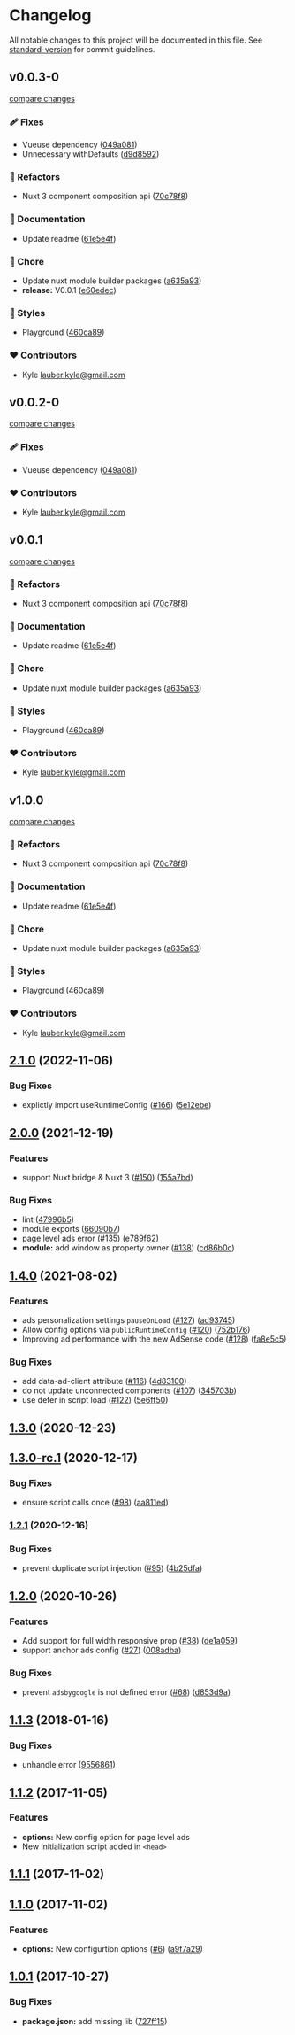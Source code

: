 # Changelog

All notable changes to this project will be documented in this file. See [standard-version](https://github.com/conventional-changelog/standard-version) for commit guidelines.

## v0.0.3-0

[compare changes](https://github.com/kylegl/google-adsense/compare/v0.0.1...v0.0.3-0)

### 🩹 Fixes

- Vueuse dependency ([049a081](https://github.com/kylegl/google-adsense/commit/049a081))
- Unnecessary withDefaults ([d9d8592](https://github.com/kylegl/google-adsense/commit/d9d8592))

### 💅 Refactors

- Nuxt 3 component composition api ([70c78f8](https://github.com/kylegl/google-adsense/commit/70c78f8))

### 📖 Documentation

- Update readme ([61e5e4f](https://github.com/kylegl/google-adsense/commit/61e5e4f))

### 🏡 Chore

- Update nuxt module builder packages ([a635a93](https://github.com/kylegl/google-adsense/commit/a635a93))
- **release:** V0.0.1 ([e60edec](https://github.com/kylegl/google-adsense/commit/e60edec))

### 🎨 Styles

- Playground ([460ca89](https://github.com/kylegl/google-adsense/commit/460ca89))

### ❤️  Contributors

- Kyle <lauber.kyle@gmail.com>

## v0.0.2-0

[compare changes](https://github.com/kylegl/google-adsense/compare/v0.0.1...v0.0.2-0)

### 🩹 Fixes

- Vueuse dependency ([049a081](https://github.com/kylegl/google-adsense/commit/049a081))

### ❤️  Contributors

- Kyle <lauber.kyle@gmail.com>

## v0.0.1

[compare changes](https://github.com/kylegl/google-adsense/compare/v1.0.1...v0.0.1)

### 💅 Refactors

- Nuxt 3 component composition api ([70c78f8](https://github.com/kylegl/google-adsense/commit/70c78f8))

### 📖 Documentation

- Update readme ([61e5e4f](https://github.com/kylegl/google-adsense/commit/61e5e4f))

### 🏡 Chore

- Update nuxt module builder packages ([a635a93](https://github.com/kylegl/google-adsense/commit/a635a93))

### 🎨 Styles

- Playground ([460ca89](https://github.com/kylegl/google-adsense/commit/460ca89))

### ❤️  Contributors

- Kyle <lauber.kyle@gmail.com>

## v1.0.0

[compare changes](https://github.com/kylegl/google-adsense/compare/v1.0.1...v1.0.0)

### 💅 Refactors

- Nuxt 3 component composition api ([70c78f8](https://github.com/kylegl/google-adsense/commit/70c78f8))

### 📖 Documentation

- Update readme ([61e5e4f](https://github.com/kylegl/google-adsense/commit/61e5e4f))

### 🏡 Chore

- Update nuxt module builder packages ([a635a93](https://github.com/kylegl/google-adsense/commit/a635a93))

### 🎨 Styles

- Playground ([460ca89](https://github.com/kylegl/google-adsense/commit/460ca89))

### ❤️  Contributors

- Kyle <lauber.kyle@gmail.com>

## [2.1.0](https://github.com/nuxt-community/adsense-module/compare/v2.0.0...v2.1.0) (2022-11-06)


### Bug Fixes

* explictly import useRuntimeConfig ([#166](https://github.com/nuxt-community/adsense-module/issues/166)) ([5e12ebe](https://github.com/nuxt-community/adsense-module/commit/5e12ebe7b14163c0f794a2086ac372362782ad01))

## [2.0.0](https://github.com/nuxt-community/adsense-module/compare/v1.4.0...v2.0.0) (2021-12-19)


### Features

* support Nuxt bridge & Nuxt 3 ([#150](https://github.com/nuxt-community/adsense-module/issues/150)) ([155a7bd](https://github.com/nuxt-community/adsense-module/commit/155a7bdf53de4ac3cdc5882842aa7e27dda4862d))


### Bug Fixes

* lint ([47996b5](https://github.com/nuxt-community/adsense-module/commit/47996b5ab5ee22a3796308270b6a48602e5c83e3))
* module exports ([66090b7](https://github.com/nuxt-community/adsense-module/commit/66090b7d01e82ae45ddfed20d827c0b34d9ea3a6))
* page level ads error ([#135](https://github.com/nuxt-community/adsense-module/issues/135)) ([e789f62](https://github.com/nuxt-community/adsense-module/commit/e789f62a090fcef2b7ae142ec80e01eab8978da1))
* **module:** add window as property owner ([#138](https://github.com/nuxt-community/adsense-module/issues/138)) ([cd86b0c](https://github.com/nuxt-community/adsense-module/commit/cd86b0c61b05e9d5374485c7b40d916b8eda4a79))

## [1.4.0](https://github.com/nuxt-community/adsense-module/compare/v1.3.0...v1.4.0) (2021-08-02)


### Features

* ads personalization settings `pauseOnLoad` ([#127](https://github.com/nuxt-community/adsense-module/issues/127)) ([ad93745](https://github.com/nuxt-community/adsense-module/commit/ad93745701dd81cdc869ed0371976ecc3fd8043b))
* Allow config options via `publicRuntimeConfig` ([#120](https://github.com/nuxt-community/adsense-module/issues/120)) ([752b176](https://github.com/nuxt-community/adsense-module/commit/752b176bb2fed4c66961866c5e2903bd600496db))
* Improving ad performance with the new AdSense code ([#128](https://github.com/nuxt-community/adsense-module/issues/128)) ([fa8e5c5](https://github.com/nuxt-community/adsense-module/commit/fa8e5c504bf2857680a1f34d6555f55ce250c423))


### Bug Fixes

* add data-ad-client attribute ([#116](https://github.com/nuxt-community/adsense-module/issues/116)) ([4d83100](https://github.com/nuxt-community/adsense-module/commit/4d831003697fc52f5719cec6b24c7a3ec571572d))
* do not update unconnected components ([#107](https://github.com/nuxt-community/adsense-module/issues/107)) ([345703b](https://github.com/nuxt-community/adsense-module/commit/345703bfa11f96ec3eb9aaec842753a068001b02))
* use defer in script load ([#122](https://github.com/nuxt-community/adsense-module/issues/122)) ([5e6ff50](https://github.com/nuxt-community/adsense-module/commit/5e6ff507ad2f3fabd746bbe7e7e9dcb2cab6af94))

## [1.3.0](https://github.com/nuxt-community/adsense-module/compare/v1.3.0-rc.1...v1.3.0) (2020-12-23)

## [1.3.0-rc.1](https://github.com/nuxt-community/adsense-module/compare/v1.2.1...v1.3.0-rc.1) (2020-12-17)


### Bug Fixes

* ensure script calls once ([#98](https://github.com/nuxt-community/adsense-module/issues/98)) ([aa811ed](https://github.com/nuxt-community/adsense-module/commit/aa811ed7800bddad120c0917b298e0a06411f835))

### [1.2.1](https://github.com/nuxt-community/adsense-module/compare/v1.2.0...v1.2.1) (2020-12-16)


### Bug Fixes

* prevent duplicate script injection ([#95](https://github.com/nuxt-community/adsense-module/issues/95)) ([4b25dfa](https://github.com/nuxt-community/adsense-module/commit/4b25dfa4d99b250e25f02e638f57e64ca0edf971))

## [1.2.0](https://github.com/nuxt-community/adsense-module/compare/v1.1.3...v1.2.0) (2020-10-26)


### Features

* Add support for full width responsive prop ([#38](https://github.com/nuxt-community/adsense-module/issues/38)) ([de1a059](https://github.com/nuxt-community/adsense-module/commit/de1a059c72f02814a50e00dbc353bc19a5b0a37c))
* support anchor ads config ([#27](https://github.com/nuxt-community/adsense-module/issues/27)) ([008adba](https://github.com/nuxt-community/adsense-module/commit/008adba057804024ffddbb124aa8d05a68226ef0))


### Bug Fixes

* prevent `adsbygoogle` is not defined error ([#68](https://github.com/nuxt-community/adsense-module/issues/68)) ([d853d9a](https://github.com/nuxt-community/adsense-module/commit/d853d9a36a02447199ad1d27c79f5d1d2a026562))

<a name="1.1.3"></a>
## [1.1.3](https://github.com/nuxt-community/adsense-module/compare/v1.1.2...v1.1.3) (2018-01-16)


### Bug Fixes

* unhandle error ([9556861](https://github.com/nuxt-community/adsense-module/commit/9556861))



<a name="1.1.2"></a>
## [1.1.2](https://github.com/nuxt-community/adsense-module/compare/v1.1.1...v1.1.2) (2017-11-05)

### Features

* **options:** New config option for page level ads
* New initialization script added in `<head>`

<a name="1.1.0"></a>
## [1.1.1](https://github.com/nuxt-community/adsense-module/compare/v1.1.0...v1.1.1) (2017-11-02)

<a name="1.1.0"></a>
## [1.1.0](https://github.com/nuxt-community/adsense-module/compare/v1.0.1...v1.1.0) (2017-11-02)


### Features

* **options:** New configurtion options ([#6](https://github.com/nuxt-community/adsense-module/issues/6)) ([a9f7a29](https://github.com/nuxt-community/adsense-module/commit/a9f7a29))



<a name="1.0.1"></a>
## [1.0.1](https://github.com/nuxt-community/adsense-module/compare/v1.0.0...v1.0.1) (2017-10-27)


### Bug Fixes

* **package.json:** add missing lib ([727ff15](https://github.com/nuxt-community/adsense-module/commit/727ff15))
